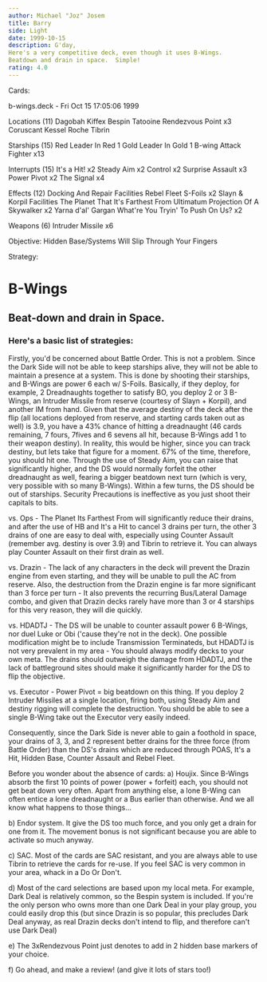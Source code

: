 ```yaml
---
author: Michael "Joz" Josem
title: Barry
side: Light
date: 1999-10-15
description: G'day,
Here's a very competitive deck, even though it uses B-Wings.
Beatdown and drain in space.  Simple!
rating: 4.0
---
```

Cards: 

b-wings.deck - Fri Oct 15 17:05:06 1999


Locations (11)
Dagobah
Kiffex
Bespin
Tatooine
Rendezvous Point  x3
Coruscant
Kessel
Roche
Tibrin

Starships (15)
Red Leader In Red 1
Gold Leader In Gold 1
B-wing Attack Fighter  x13

Interrupts (15)
It's a Hit!  x2
Steady Aim  x2
Control  x2
Surprise Assault  x3
Power Pivot  x2
The Signal  x4

Effects (12)
Docking And Repair Facilities
Rebel Fleet
S-Foils  x2
Slayn & Korpil Facilities
The Planet That It's Farthest From
Ultimatum
Projection Of A Skywalker  x2
Yarna d'al' Gargan
What're You Tryin' To Push On Us?  x2

Weapons (6)
Intruder Missile  x6

Objective:
Hidden Base/Systems Will Slip Through Your Fingers


Strategy: 

<h1> B-Wings </h1>
<h2>Beat-down and drain in Space.</h2>

<h3>Here's a basic list of strategies:</h3>
Firstly, you'd be concerned about Battle Order.  This is not a problem.  Since the Dark Side will not be able to keep starships alive, they will not be able to maintain a presence at a system.  This is done by shooting their starships, and B-Wings are power 6 each w/ S-Foils.  Basically, if they deploy, for example, 2 Dreadnaughts together to satisfy BO, you deploy 2 or 3 B-Wings, an Intruder Missile from reserve (courtesy of Slayn + Korpil), and another IM from hand.  Given that the average destiny of the deck after the flip (all locations deployed from reserve, and starting cards taken out as well) is 3.9, you have a 43% chance of hitting a dreadnaught (46 cards remaining, 7 fours, 7fives and 6 sevens all hit, because B-Wings add 1 to their weapon destiny).  In reality, this would be higher, since you can track destiny, but lets take that figure for a moment.  67% of the time, therefore, you should hit one.  Through the use of Steady Aim, you can raise that significantly higher, and the DS would normally forfeit the other dreadnaught as well, fearing a bigger beatdown next turn (which is very, very possible with so many B-Wings).	Within a few turns, the DS should be out of starships.	Security Precautions is ineffective as you just shoot their capitals to bits.

vs. Ops - The Planet Its Farthest From will significantly reduce their drains, and after the use of HB and It's a Hit to cancel 3 drains per turn, the other 3 drains of one are easy to deal with, especially using Counter Assault (remember avg. destiny is over 3.9) and Tibrin to retrieve it.  You can always play Counter Assault on their first drain as well.

vs. Drazin - The lack of any characters in the deck will prevent the Drazin engine from even starting, and they will be unable to pull the AC from reserve.  Also, the destruction from the Drazin engine is far more significant than 3 force per turn - It also prevents the recurring Bus/Lateral Damage combo, and given that Drazin decks rarely have more than 3 or 4 starships for this very reason, they will die quickly.

vs. HDADTJ - The DS will be unable to counter assault power 6 B-Wings, nor duel Luke or Obi ('cause they're not in the deck).  One possible modification might be to include Transmission Terminateds, but HDADTJ is not very prevalent in my area - You should always modify decks to your own meta.  The drains should outweigh the damage from HDADTJ, and the lack of battleground sites should make it significantly harder for the DS to flip the objective.

vs. Executor - Power Pivot = big beatdown on this thing.  If you deploy 2 Intruder Missiles at a single location, firing both, using Steady Aim and destiny rigging will complete the destruction.  You should be able to see a single B-Wing take out the Executor very easily indeed.

Consequently, since the Dark Side is never able to gain a foothold in space, your drains of 3, 3, and 2 represent better drains for the three force (from Battle Order) than the DS's drains which are reduced through POAS, It's a Hit, Hidden Base, Counter Assault and Rebel Fleet.

Before you wonder about the absence of cards:
a) Houjix.  Since B-Wings absorb the first 10 points of power (power + forfeit) each, you should not get beat down very often.	Apart from anything else, a lone B-Wing can often entice a lone dreadnaught or a Bus earlier than otherwise.  And we all know what happens to those things...

b) Endor system.  It give the DS too much force, and you only get a drain for one from it.  The movement bonus is not significant because you are able to activate so much anyway.

c) SAC.  Most of the cards are SAC resistant, and you are always able to use Tibrin to retrieve the cards for re-use.  If you feel SAC is very common in your area, whack in a Do Or Don't.

d) Most of the card selections are based upon my local meta.  For example, Dark Deal is relatively common, so the Bespin system is included.  If you're the only person who owns more than one Dark Deal in your play group, you could easily drop this (but since Drazin is so popular, this precludes Dark Deal anyway, as real Drazin decks don't intend to flip, and therefore can't use Dark Deal)

e) The 3xRendezvous Point just denotes to add in 2 hidden base markers of your choice.

f) Go ahead, and make a review!  (and give it lots of stars too!)
